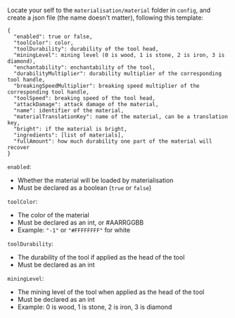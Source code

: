 Locate your self to the `materialisation/material` folder in `config`, and create a json file (the name doesn't matter), following this template:
```
{
  "enabled": true or false,
  "toolColor": color,
  "toolDurability": durability of the tool head,
  "miningLevel": mining level (0 is wood, 1 is stone, 2 is iron, 3 is diamond),
  "enchantability": enchantability of the tool,
  "durabilityMultiplier": durability multiplier of the corresponding tool handle,
  "breakingSpeedMultiplier": breaking speed multiplier of the corresponding tool handle,
  "toolSpeed": breaking speed of the tool head,
  "attackDamage": attack damage of the material,
  "name": identifier of the material,
  "materialTranslationKey": name of the material, can be a translation key,
  "bright": if the material is bright,
  "ingredients": [list of materials],
  "fullAmount": how much durability one part of the material will recover
}
```
`enabled`:
- Whether the material will be loaded by materialisation
- Must be declared as a boolean (`true` or `false`)
 
`toolColor`:
- The color of the material
- Must be declared as an int, or #AARRGGBB
- Example: `"-1"` or `"#FFFFFFFF"` for white

`toolDurability`:
- The durability of the tool if applied as the head of the tool
- Must be declared as an int

`miningLevel`:
- The mining level of the tool when applied as the head of the tool
- Must be declared as an int
- Example: 0 is wood, 1 is stone, 2 is iron, 3 is diamond
